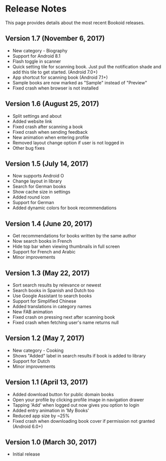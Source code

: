 # Release Notes

This page provides details about the most recent Bookoid releases.

## Version 1.7 (November 6, 2017)

* New category - Biography
* Support for Android 8.1
* Flash toggle in scanner
* Quick setting tile for scanning book. Just pull the notification shade and add this tile to get started. (Android 7.0+)
* App shortcut for scanning book (Android 7.1+)
* Sample books are now marked as "Sample" instead of "Preview"
* Fixed crash when browser is not installed

## Version 1.6 (August 25, 2017)

* Split settings and about
* Added website link
* Fixed crash after scanning a book
* Fixed crash when sending feedback
* New animation when entering profile
* Removed layout change option if user is not logged in
* Other bug fixes

## Version 1.5 (July 14, 2017)

* Now supports Android O
* Change layout in library
* Search for German books
* Show cache size in settings
* Added round icon
* Support for German
* Added dynamic colors for book recommendations

## Version 1.4 (June 20, 2017)

* Get recommendations for books written by the same author
* Now search books in French
* Hide top bar when viewing thumbnails in full screen
* Support for French and Arabic
* Minor improvements

## Version 1.3 (May 22, 2017)

* Sort search results by relevance or newest
* Search books in Spanish and Dutch too
* Use Google Assistant to search books
* Support for Simplified Chinese
* Added translations in category names
* New FAB animation
* Fixed crash on pressing next after scanning book
* Fixed crash when fetching user's name returns null

## Version 1.2 (May 7, 2017)

* New category - Cooking
* Shows "Added" label in search results if book is added to library
* Support for Dutch
* Minor improvements

## Version 1.1 (April 13, 2017)

* Added download button for public domain books
* Open your profile by clicking profile image in navigation drawer
* Tapping 'Add' when logged out now gives you option to login
* Added entry animation in 'My Books'
* Reduced app size by ~25%
* Fixed crash when downloading book cover if permission not granted (Android 6.0+)

## Version 1.0 (March 30, 2017)

* Initial release

